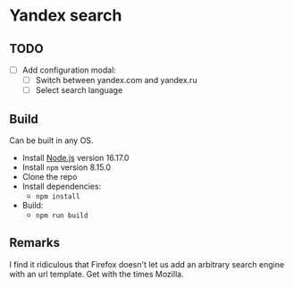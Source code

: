 # Yandex search

## TODO

- [ ] Add configuration modal:
  - [ ] Switch between yandex.com and yandex.ru
  - [ ] Select search language

## Build

Can be built in any OS.

- Install [Node.js](https://nodejs.org/) version 16.17.0
- Install `npm` version 8.15.0
- Clone the repo
- Install dependencies:
  - `npm install`
- Build:
  - `npm run build`

## Remarks

I find it ridiculous that Firefox doesn't let us add an arbitrary search engine with an url template.
Get with the times Mozilla.
